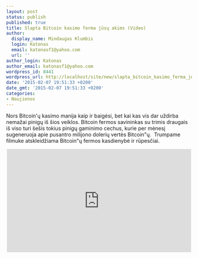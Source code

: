 ```yaml
---
layout: post
status: publish
published: true
title: Slapta Bitcoin kasimo ferma jūsų akims (Video)
author:
  display_name: Mindaugas Klumbis
  login: Katonas
  email: katonasf1@yahoo.com
  url: ''
author_login: Katonas
author_email: katonasf1@yahoo.com
wordpress_id: 8441
wordpress_url: http://localhost/site/new/slapta_bitcoin_kasimo_ferma_jusu_akims_video/
date: '2015-02-07 19:51:33 +0200'
date_gmt: '2015-02-07 19:51:33 +0200'
categories:
- Naujienos
---
```

<p>
	Nors Bitcoin&#39;ų kasimo manija kaip ir baigėsi, bet kai kas vis dar uždirba nemažai pinigų i&scaron; &scaron;ios veiklos. Bitcoin fermos savininkas su trimis draugais i&scaron; viso turi &scaron;e&scaron;is tokius pinigų gaminimo cechus, kurie per mėnesį sugeneruoja apie pusantro milijono dolerių vertės Bitcoin&quot;ų. &nbsp;Trumpame filmuke atskleidžiama Bitcoin&quot;ų fermos kasdienybė ir rūpesčiai.</p>
<p style="text-align: center;">
	<iframe allowfullscreen="" frameborder="0" height="281" src="https://www.youtube.com/embed/K8kua5B5K3I" width="500"></iframe></p>
